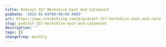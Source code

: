 ```yaml
---
title: Podcast 157 Berkshire East And Catamount
pubDate: '2024-01-04T00:00:00.000Z'
url: https://www.stormskiing.com/p/podcast-157-berkshire-east-and-catamount
slug: podcast-157-berkshire-east-and-catamount
description: ''
tags: []
changefreq: monthly
---
```


<!-- Add post content below -->

